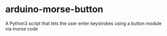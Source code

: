 # arduino-morse-button

A Python3 script that lets the user enter keystrokes using a button module via morse code
